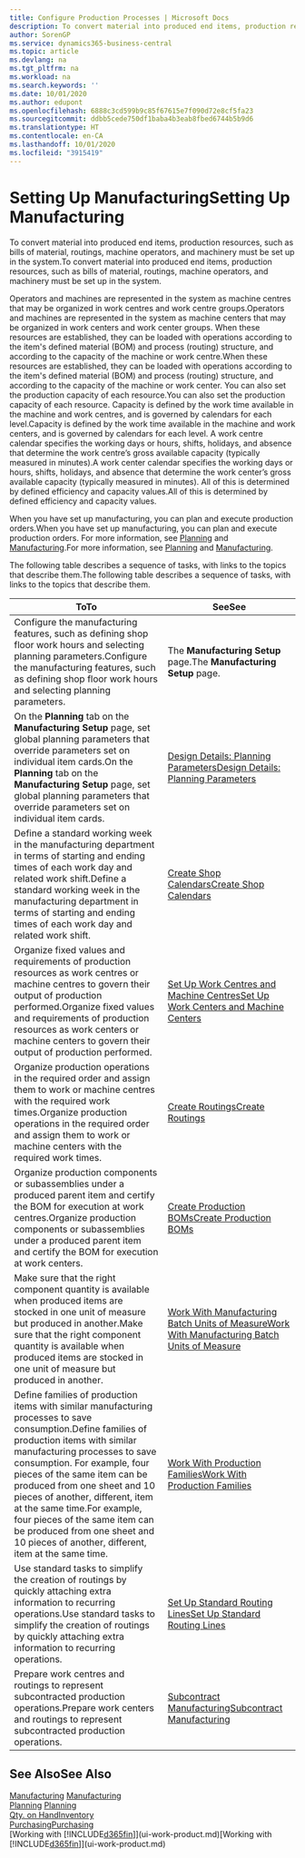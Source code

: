 ```yaml
---
title: Configure Production Processes | Microsoft Docs
description: To convert material into produced end items, production resources, such as bills of material, routings, machine operators, and machinery must be set up in the system.
author: SorenGP
ms.service: dynamics365-business-central
ms.topic: article
ms.devlang: na
ms.tgt_pltfrm: na
ms.workload: na
ms.search.keywords: ''
ms.date: 10/01/2020
ms.author: edupont
ms.openlocfilehash: 6888c3cd599b9c85f67615e7f090d72e8cf5fa23
ms.sourcegitcommit: ddbb5cede750df1baba4b3eab8fbed6744b5b9d6
ms.translationtype: HT
ms.contentlocale: en-CA
ms.lasthandoff: 10/01/2020
ms.locfileid: "3915419"
---
```

# <a name="setting-up-manufacturing"></a><span data-ttu-id="e3d70-103">Setting Up Manufacturing</span><span class="sxs-lookup"><span data-stu-id="e3d70-103">Setting Up Manufacturing</span></span>
<span data-ttu-id="e3d70-104">To convert material into produced end items, production resources, such as bills of material, routings, machine operators, and machinery must be set up in the system.</span><span class="sxs-lookup"><span data-stu-id="e3d70-104">To convert material into produced end items, production resources, such as bills of material, routings, machine operators, and machinery must be set up in the system.</span></span>

<span data-ttu-id="e3d70-105">Operators and machines are represented in the system as machine centres that may be organized in work centres and work centre groups.</span><span class="sxs-lookup"><span data-stu-id="e3d70-105">Operators and machines are represented in the system as machine centers that may be organized in work centers and work center groups.</span></span> <span data-ttu-id="e3d70-106">When these resources are established, they can be loaded with operations according to the item's defined material (BOM) and process (routing) structure, and according to the capacity of the machine or work centre.</span><span class="sxs-lookup"><span data-stu-id="e3d70-106">When these resources are established, they can be loaded with operations according to the item's defined material (BOM) and process (routing) structure, and according to the capacity of the machine or work center.</span></span> <span data-ttu-id="e3d70-107">You can also set the production capacity of each resource.</span><span class="sxs-lookup"><span data-stu-id="e3d70-107">You can also set the production capacity of each resource.</span></span> <span data-ttu-id="e3d70-108">Capacity is defined by the work time available in the machine and work centres, and is governed by calendars for each level.</span><span class="sxs-lookup"><span data-stu-id="e3d70-108">Capacity is defined by the work time available in the machine and work centers, and is governed by calendars for each level.</span></span> <span data-ttu-id="e3d70-109">A work centre calendar specifies the working days or hours, shifts, holidays, and absence that determine the work centre’s gross available capacity (typically measured in minutes).</span><span class="sxs-lookup"><span data-stu-id="e3d70-109">A work center calendar specifies the working days or hours, shifts, holidays, and absence that determine the work center’s gross available capacity (typically measured in minutes).</span></span> <span data-ttu-id="e3d70-110">All of this is determined by defined efficiency and capacity values.</span><span class="sxs-lookup"><span data-stu-id="e3d70-110">All of this is determined by defined efficiency and capacity values.</span></span>  

<span data-ttu-id="e3d70-111">When you have set up manufacturing, you can plan and execute production orders.</span><span class="sxs-lookup"><span data-stu-id="e3d70-111">When you have set up manufacturing, you can plan and execute production orders.</span></span> <span data-ttu-id="e3d70-112">For more information, see [Planning](production-planning.md) and [Manufacturing](production-manage-manufacturing.md).</span><span class="sxs-lookup"><span data-stu-id="e3d70-112">For more information, see [Planning](production-planning.md) and [Manufacturing](production-manage-manufacturing.md).</span></span>  



 <span data-ttu-id="e3d70-113">The following table describes a sequence of tasks, with links to the topics that describe them.</span><span class="sxs-lookup"><span data-stu-id="e3d70-113">The following table describes a sequence of tasks, with links to the topics that describe them.</span></span>   

|<span data-ttu-id="e3d70-114">**To**</span><span class="sxs-lookup"><span data-stu-id="e3d70-114">**To**</span></span>|<span data-ttu-id="e3d70-115">**See**</span><span class="sxs-lookup"><span data-stu-id="e3d70-115">**See**</span></span>|  
|------------|-------------|  
|<span data-ttu-id="e3d70-116">Configure the manufacturing features, such as defining shop floor work hours and selecting planning parameters.</span><span class="sxs-lookup"><span data-stu-id="e3d70-116">Configure the manufacturing features, such as defining shop floor work hours and selecting planning parameters.</span></span>|<span data-ttu-id="e3d70-117">The **Manufacturing Setup** page.</span><span class="sxs-lookup"><span data-stu-id="e3d70-117">The **Manufacturing Setup** page.</span></span>|
|<span data-ttu-id="e3d70-118">On the **Planning** tab on the **Manufacturing Setup** page, set global planning parameters that override parameters set on individual item cards.</span><span class="sxs-lookup"><span data-stu-id="e3d70-118">On the **Planning** tab on the **Manufacturing Setup** page, set global planning parameters that override parameters set on individual item cards.</span></span>|[<span data-ttu-id="e3d70-119">Design Details: Planning Parameters</span><span class="sxs-lookup"><span data-stu-id="e3d70-119">Design Details: Planning Parameters</span></span>](design-details-planning-parameters.md)|
|<span data-ttu-id="e3d70-120">Define a standard working week in the manufacturing department in terms of starting and ending times of each work day and related work shift.</span><span class="sxs-lookup"><span data-stu-id="e3d70-120">Define a standard working week in the manufacturing department in terms of starting and ending times of each work day and related work shift.</span></span>|[<span data-ttu-id="e3d70-121">Create Shop Calendars</span><span class="sxs-lookup"><span data-stu-id="e3d70-121">Create Shop Calendars</span></span>](production-how-to-create-work-center-calendars.md)|  
|<span data-ttu-id="e3d70-122">Organize fixed values and requirements of production resources as work centres or machine centres to govern their output of production performed.</span><span class="sxs-lookup"><span data-stu-id="e3d70-122">Organize fixed values and requirements of production resources as work centers or machine centers to govern their output of production performed.</span></span>|[<span data-ttu-id="e3d70-123">Set Up Work Centres and Machine Centres</span><span class="sxs-lookup"><span data-stu-id="e3d70-123">Set Up Work Centers and Machine Centers</span></span>](production-how-to-set-up-work-and-machine-centers.md)|
|<span data-ttu-id="e3d70-124">Organize production operations in the required order and assign them to work or machine centres with the required work times.</span><span class="sxs-lookup"><span data-stu-id="e3d70-124">Organize production operations in the required order and assign them to work or machine centers with the required work times.</span></span>|[<span data-ttu-id="e3d70-125">Create Routings</span><span class="sxs-lookup"><span data-stu-id="e3d70-125">Create Routings</span></span>](production-how-to-create-routings.md)|
|<span data-ttu-id="e3d70-126">Organize production components or subassemblies under a produced parent item and certify the BOM for execution at work centres.</span><span class="sxs-lookup"><span data-stu-id="e3d70-126">Organize production components or subassemblies under a produced parent item and certify the BOM for execution at work centers.</span></span>|[<span data-ttu-id="e3d70-127">Create Production BOMs</span><span class="sxs-lookup"><span data-stu-id="e3d70-127">Create Production BOMs</span></span>](production-how-to-create-production-boms.md)|
|<span data-ttu-id="e3d70-128">Make sure that the right component quantity is available when produced items are stocked in one unit of measure but produced in another.</span><span class="sxs-lookup"><span data-stu-id="e3d70-128">Make sure that the right component quantity is available when produced items are stocked in one unit of measure but produced in another.</span></span>|[<span data-ttu-id="e3d70-129">Work With Manufacturing Batch Units of Measure</span><span class="sxs-lookup"><span data-stu-id="e3d70-129">Work With Manufacturing Batch Units of Measure</span></span>](production-how-to-use-the-manufacturing-batch-unit-of-measure.md)|  
|<span data-ttu-id="e3d70-130">Define families of production items with similar manufacturing processes to save consumption.</span><span class="sxs-lookup"><span data-stu-id="e3d70-130">Define families of production items with similar manufacturing processes to save consumption.</span></span> <span data-ttu-id="e3d70-131">For example, four pieces of the same item can be produced from one sheet and 10 pieces of another, different, item at the same time.</span><span class="sxs-lookup"><span data-stu-id="e3d70-131">For example, four pieces of the same item can be produced from one sheet and 10 pieces of another, different, item at the same time.</span></span>|[<span data-ttu-id="e3d70-132">Work With Production Families</span><span class="sxs-lookup"><span data-stu-id="e3d70-132">Work With Production Families</span></span>](production-how-work-family.md)|
|<span data-ttu-id="e3d70-133">Use standard tasks to simplify the creation of routings by quickly attaching extra information to recurring operations.</span><span class="sxs-lookup"><span data-stu-id="e3d70-133">Use standard tasks to simplify the creation of routings by quickly attaching extra information to recurring operations.</span></span>|[<span data-ttu-id="e3d70-134">Set Up Standard Routing Lines</span><span class="sxs-lookup"><span data-stu-id="e3d70-134">Set Up Standard Routing Lines</span></span>](production-how-set-up-standard-routing-lines.md)|  
|<span data-ttu-id="e3d70-135">Prepare work centres and routings to represent subcontracted production operations.</span><span class="sxs-lookup"><span data-stu-id="e3d70-135">Prepare work centers and routings to represent subcontracted production operations.</span></span>|[<span data-ttu-id="e3d70-136">Subcontract Manufacturing</span><span class="sxs-lookup"><span data-stu-id="e3d70-136">Subcontract Manufacturing</span></span>](production-how-to-subcontract-manufacturing.md)|  

## <a name="see-also"></a><span data-ttu-id="e3d70-137">See Also</span><span class="sxs-lookup"><span data-stu-id="e3d70-137">See Also</span></span>
<span data-ttu-id="e3d70-138">[Manufacturing](production-manage-manufacturing.md)  </span><span class="sxs-lookup"><span data-stu-id="e3d70-138">[Manufacturing](production-manage-manufacturing.md)  </span></span>  
<span data-ttu-id="e3d70-139">[Planning](production-planning.md) </span><span class="sxs-lookup"><span data-stu-id="e3d70-139">[Planning](production-planning.md) </span></span>  
[<span data-ttu-id="e3d70-140">Qty. on Hand</span><span class="sxs-lookup"><span data-stu-id="e3d70-140">Inventory</span></span>](inventory-manage-inventory.md)  
[<span data-ttu-id="e3d70-141">Purchasing</span><span class="sxs-lookup"><span data-stu-id="e3d70-141">Purchasing</span></span>](purchasing-manage-purchasing.md)  
<span data-ttu-id="e3d70-142">[Working with [!INCLUDE[d365fin](includes/d365fin_md.md)]](ui-work-product.md)</span><span class="sxs-lookup"><span data-stu-id="e3d70-142">[Working with [!INCLUDE[d365fin](includes/d365fin_md.md)]](ui-work-product.md)</span></span>
